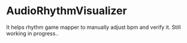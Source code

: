 # AudioRhythmVisualizer

It helps rhythm game mapper to manually adjust bpm and verify it.
Still working in progress..
